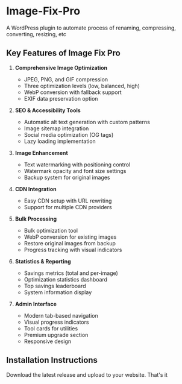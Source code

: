 # Image-Fix-Pro
A WordPress plugin to automate process of renaming, compressing, converting, resizing, etc

## Key Features of Image Fix Pro

1. **Comprehensive Image Optimization**
   - JPEG, PNG, and GIF compression
   - Three optimization levels (low, balanced, high)
   - WebP conversion with fallback support
   - EXIF data preservation option

2. **SEO & Accessibility Tools**
   - Automatic alt text generation with custom patterns
   - Image sitemap integration
   - Social media optimization (OG tags)
   - Lazy loading implementation

3. **Image Enhancement**
   - Text watermarking with positioning control
   - Watermark opacity and font size settings
   - Backup system for original images

4. **CDN Integration**
   - Easy CDN setup with URL rewriting
   - Support for multiple CDN providers

5. **Bulk Processing**
   - Bulk optimization tool
   - WebP conversion for existing images
   - Restore original images from backup
   - Progress tracking with visual indicators

6. **Statistics & Reporting**
   - Savings metrics (total and per-image)
   - Optimization statistics dashboard
   - Top savings leaderboard
   - System information display

7. **Admin Interface**
   - Modern tab-based navigation
   - Visual progress indicators
   - Tool cards for utilities
   - Premium upgrade section
   - Responsive design

## Installation Instructions
Download the latest release and upload to your website. That's it

